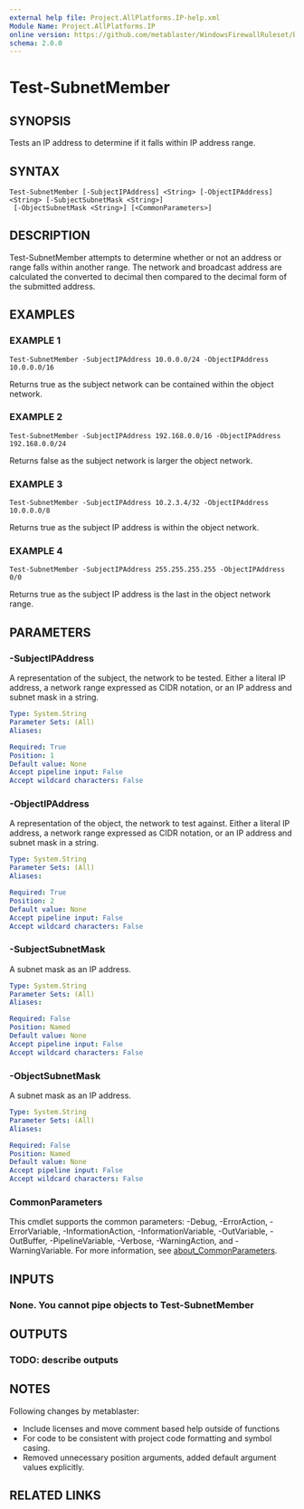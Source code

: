```yaml
---
external help file: Project.AllPlatforms.IP-help.xml
Module Name: Project.AllPlatforms.IP
online version: https://github.com/metablaster/WindowsFirewallRuleset/blob/master/Modules/Project.AllPlatforms.IP/Help/en-US/Test-SubnetMember.md
schema: 2.0.0
---
```


# Test-SubnetMember

## SYNOPSIS

Tests an IP address to determine if it falls within IP address range.

## SYNTAX

```none
Test-SubnetMember [-SubjectIPAddress] <String> [-ObjectIPAddress] <String> [-SubjectSubnetMask <String>]
 [-ObjectSubnetMask <String>] [<CommonParameters>]
```

## DESCRIPTION

Test-SubnetMember attempts to determine whether or not an address or range falls within another range.
The network and broadcast address are calculated the converted to decimal then
compared to the decimal form of the submitted address.

## EXAMPLES

### EXAMPLE 1

```none
Test-SubnetMember -SubjectIPAddress 10.0.0.0/24 -ObjectIPAddress 10.0.0.0/16
```

Returns true as the subject network can be contained within the object network.

### EXAMPLE 2

```none
Test-SubnetMember -SubjectIPAddress 192.168.0.0/16 -ObjectIPAddress 192.168.0.0/24
```

Returns false as the subject network is larger the object network.

### EXAMPLE 3

```none
Test-SubnetMember -SubjectIPAddress 10.2.3.4/32 -ObjectIPAddress 10.0.0.0/8
```

Returns true as the subject IP address is within the object network.

### EXAMPLE 4

```none
Test-SubnetMember -SubjectIPAddress 255.255.255.255 -ObjectIPAddress 0/0
```

Returns true as the subject IP address is the last in the object network range.

## PARAMETERS

### -SubjectIPAddress

A representation of the subject, the network to be tested.
Either a literal IP address,
a network range expressed as CIDR notation, or an IP address and subnet mask in a string.

```yaml
Type: System.String
Parameter Sets: (All)
Aliases:

Required: True
Position: 1
Default value: None
Accept pipeline input: False
Accept wildcard characters: False
```

### -ObjectIPAddress

A representation of the object, the network to test against.
Either a literal IP address,
a network range expressed as CIDR notation, or an IP address and subnet mask in a string.

```yaml
Type: System.String
Parameter Sets: (All)
Aliases:

Required: True
Position: 2
Default value: None
Accept pipeline input: False
Accept wildcard characters: False
```

### -SubjectSubnetMask

A subnet mask as an IP address.

```yaml
Type: System.String
Parameter Sets: (All)
Aliases:

Required: False
Position: Named
Default value: None
Accept pipeline input: False
Accept wildcard characters: False
```

### -ObjectSubnetMask

A subnet mask as an IP address.

```yaml
Type: System.String
Parameter Sets: (All)
Aliases:

Required: False
Position: Named
Default value: None
Accept pipeline input: False
Accept wildcard characters: False
```

### CommonParameters

This cmdlet supports the common parameters: -Debug, -ErrorAction, -ErrorVariable, -InformationAction, -InformationVariable, -OutVariable, -OutBuffer, -PipelineVariable, -Verbose, -WarningAction, and -WarningVariable. For more information, see [about_CommonParameters](http://go.microsoft.com/fwlink/?LinkID=113216).

## INPUTS

### None. You cannot pipe objects to Test-SubnetMember

## OUTPUTS

### TODO: describe outputs

## NOTES

Following changes by metablaster:
- Include licenses and move comment based help outside of functions
- For code to be consistent with project code formatting and symbol casing.
- Removed unnecessary position arguments, added default argument values explicitly.

## RELATED LINKS

